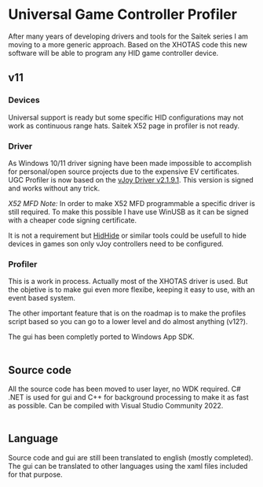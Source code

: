 # Universal Game Controller Profiler
After many years of developing drivers and tools for the Saitek series I am moving to a more generic approach.
Based on the XHOTAS code this new software will be able to program any HID game controller device.

## v11

### Devices

Universal support is ready but some specific HID configurations may not work as continuous range hats.
Saitek X52 page in profiler is not ready.

### Driver

As Windows 10/11 driver signing have been made impossible to accomplish for personal/open source projects
 due to the expensive EV certificates. UGC Profiler is now based on the [vJoy Driver v2.1.9.1](https://github.com/jshafer817/vJoy).
 This version is signed and works without any trick.

*X52 MFD Note:* In order to make X52 MFD programmable a specific driver is still required. To make this possible I have
use WinUSB as it can be signed with a cheaper code signing certificate.

It is not a requirement but [HidHide](https://github.com/ViGEm/HidHide) or similar tools could be usefull to hide devices
in games son only vJoy controllers need to be configured.

### Profiler

This is a work in process. Actually most of the XHOTAS driver is used. But the objetive is to make gui even more flexibe,
keeping it easy to use, with an event based system.

The other important feature that is on the roadmap is to make the profiles script based so you can go to a lower level and
do almost anything (v12?).

The gui has been completly ported to Windows App SDK.
<br>
<br>

## Source code

All the source code has been moved to user layer, no WDK required. C# .NET is used for gui and C++ for background processing to make it as fast as possible.
Can be compiled with Visual Studio Community 2022.
<br>
<br>

## Language

Source code and gui are still been translated to english (mostly completed). The gui can be translated to other languages using the xaml files included for that purpose.





